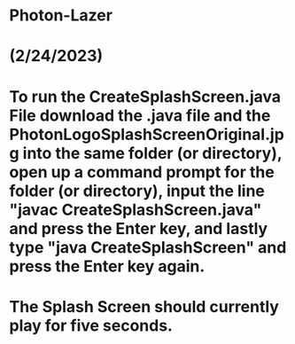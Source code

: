 # Photon-Lazer

# (2/24/2023)
# To run the CreateSplashScreen.java File download the .java file and the PhotonLogoSplashScreenOriginal.jpg into the same folder (or directory), open up a command prompt for the folder (or directory), input the line "javac CreateSplashScreen.java" and press the Enter key, and lastly type "java CreateSplashScreen" and press the Enter key again.
# The Splash Screen should currently play for five seconds.
